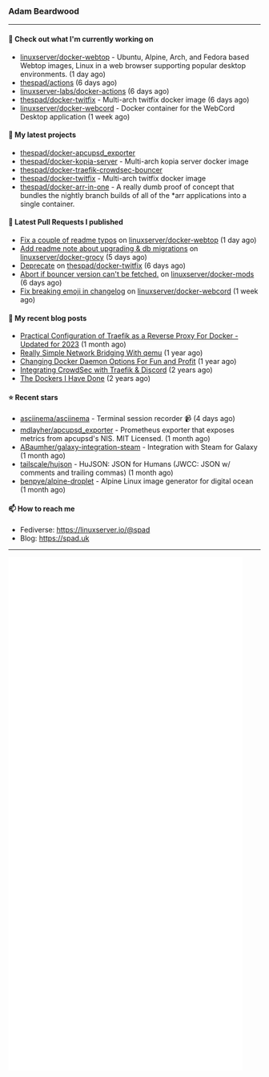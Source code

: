 ### Adam Beardwood
---
#### 👷 Check out what I'm currently working on

- [linuxserver/docker-webtop](https://github.com/linuxserver/docker-webtop) - Ubuntu, Alpine, Arch, and Fedora based Webtop images, Linux in a web browser supporting popular desktop environments. (1 day ago)
- [thespad/actions](https://github.com/thespad/actions) (6 days ago)
- [linuxserver-labs/docker-actions](https://github.com/linuxserver-labs/docker-actions) (6 days ago)
- [thespad/docker-twitfix](https://github.com/thespad/docker-twitfix) - Multi-arch twitfix docker image (6 days ago)
- [linuxserver/docker-webcord](https://github.com/linuxserver/docker-webcord) - Docker container for the WebCord Desktop application (1 week ago)

#### 🌱 My latest projects

- [thespad/docker-apcupsd_exporter](https://github.com/thespad/docker-apcupsd_exporter)
- [thespad/docker-kopia-server](https://github.com/thespad/docker-kopia-server) - Multi-arch kopia server docker image 
- [thespad/docker-traefik-crowdsec-bouncer](https://github.com/thespad/docker-traefik-crowdsec-bouncer)
- [thespad/docker-twitfix](https://github.com/thespad/docker-twitfix) - Multi-arch twitfix docker image
- [thespad/docker-arr-in-one](https://github.com/thespad/docker-arr-in-one) - A really dumb proof of concept that bundles the nightly branch builds of all of the *arr applications into a single container.

#### 🔨 Latest Pull Requests I published

- [Fix a couple of readme typos](https://github.com/linuxserver/docker-webtop/pull/174) on [linuxserver/docker-webtop](https://github.com/linuxserver/docker-webtop) (1 day ago)
- [Add readme note about upgrading &amp; db migrations](https://github.com/linuxserver/docker-grocy/pull/75) on [linuxserver/docker-grocy](https://github.com/linuxserver/docker-grocy) (5 days ago)
- [Deprecate](https://github.com/thespad/docker-twitfix/pull/15) on [thespad/docker-twitfix](https://github.com/thespad/docker-twitfix) (6 days ago)
- [Abort if bouncer version can&#39;t be fetched.](https://github.com/linuxserver/docker-mods/pull/754) on [linuxserver/docker-mods](https://github.com/linuxserver/docker-mods) (6 days ago)
- [Fix breaking emoji in changelog](https://github.com/linuxserver/docker-webcord/pull/7) on [linuxserver/docker-webcord](https://github.com/linuxserver/docker-webcord) (1 week ago)

#### 📜 My recent blog posts

- [Practical Configuration of Traefik as a Reverse Proxy For Docker - Updated for 2023](https://spad.uk/practical-configuration-of-traefik-as-a-reverse-proxy-for-docker-updated-for-2023/) (1 month ago)
- [Really Simple Network Bridging With qemu](https://spad.uk/really-simple-network-bridging-with-qemu/) (1 year ago)
- [Changing Docker Daemon Options For Fun and Profit](https://spad.uk/changing-docker-daemon-options-for-fun-and-profit/) (1 year ago)
- [Integrating CrowdSec with Traefik &amp; Discord](https://spad.uk/integrating-crowdsec-with-traefik-discord/) (2 years ago)
- [The Dockers I Have Done](https://spad.uk/the-dockers-ive-done/) (2 years ago)

#### ⭐ Recent stars

- [asciinema/asciinema](https://github.com/asciinema/asciinema) - Terminal session recorder 📹 (4 days ago)
- [mdlayher/apcupsd_exporter](https://github.com/mdlayher/apcupsd_exporter) - Prometheus exporter that exposes metrics from apcupsd&#39;s NIS. MIT Licensed. (1 month ago)
- [ABaumher/galaxy-integration-steam](https://github.com/ABaumher/galaxy-integration-steam) - Integration with Steam for Galaxy (1 month ago)
- [tailscale/hujson](https://github.com/tailscale/hujson) - HuJSON: JSON for Humans (JWCC: JSON w/ comments and trailing commas) (1 month ago)
- [benpye/alpine-droplet](https://github.com/benpye/alpine-droplet) - Alpine Linux image generator for digital ocean (1 month ago)

#### 📫 How to reach me
- Fediverse: https://linuxserver.io/@spad
- Blog: https://spad.uk
---
<img src="https://raw.githubusercontent.com/thespad/thespad/main/github-metrics.svg">
